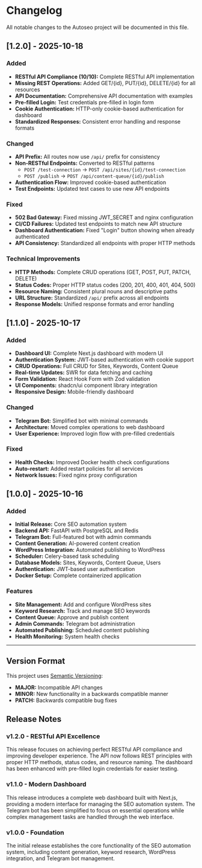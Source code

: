 # Changelog

All notable changes to the Autoseo project will be documented in this file.

## [1.2.0] - 2025-10-18

### Added
- **RESTful API Compliance (10/10):** Complete RESTful API implementation
- **Missing REST Operations:** Added GET/{id}, PUT/{id}, DELETE/{id} for all resources
- **API Documentation:** Comprehensive API documentation with examples
- **Pre-filled Login:** Test credentials pre-filled in login form
- **Cookie Authentication:** HTTP-only cookie-based authentication for dashboard
- **Standardized Responses:** Consistent error handling and response formats

### Changed
- **API Prefix:** All routes now use `/api/` prefix for consistency
- **Non-RESTful Endpoints:** Converted to RESTful patterns
  - `POST /test-connection` → `POST /api/sites/{id}/test-connection`
  - `POST /publish` → `POST /api/content-queue/{id}/publish`
- **Authentication Flow:** Improved cookie-based authentication
- **Test Endpoints:** Updated test cases to use new API endpoints

### Fixed
- **502 Bad Gateway:** Fixed missing JWT_SECRET and nginx configuration
- **CI/CD Failures:** Updated test endpoints to match new API structure
- **Dashboard Authentication:** Fixed "Login" button showing when already authenticated
- **API Consistency:** Standardized all endpoints with proper HTTP methods

### Technical Improvements
- **HTTP Methods:** Complete CRUD operations (GET, POST, PUT, PATCH, DELETE)
- **Status Codes:** Proper HTTP status codes (200, 201, 400, 401, 404, 500)
- **Resource Naming:** Consistent plural nouns and descriptive paths
- **URL Structure:** Standardized `/api/` prefix across all endpoints
- **Response Models:** Unified response formats and error handling

## [1.1.0] - 2025-10-17

### Added
- **Dashboard UI:** Complete Next.js dashboard with modern UI
- **Authentication System:** JWT-based authentication with cookie support
- **CRUD Operations:** Full CRUD for Sites, Keywords, Content Queue
- **Real-time Updates:** SWR for data fetching and caching
- **Form Validation:** React Hook Form with Zod validation
- **UI Components:** shadcn/ui component library integration
- **Responsive Design:** Mobile-friendly dashboard

### Changed
- **Telegram Bot:** Simplified bot with minimal commands
- **Architecture:** Moved complex operations to web dashboard
- **User Experience:** Improved login flow with pre-filled credentials

### Fixed
- **Health Checks:** Improved Docker health check configurations
- **Auto-restart:** Added restart policies for all services
- **Network Issues:** Fixed nginx proxy configuration

## [1.0.0] - 2025-10-16

### Added
- **Initial Release:** Core SEO automation system
- **Backend API:** FastAPI with PostgreSQL and Redis
- **Telegram Bot:** Full-featured bot with admin commands
- **Content Generation:** AI-powered content creation
- **WordPress Integration:** Automated publishing to WordPress
- **Scheduler:** Celery-based task scheduling
- **Database Models:** Sites, Keywords, Content Queue, Users
- **Authentication:** JWT-based user authentication
- **Docker Setup:** Complete containerized application

### Features
- **Site Management:** Add and configure WordPress sites
- **Keyword Research:** Track and manage SEO keywords
- **Content Queue:** Approve and publish content
- **Admin Commands:** Telegram bot administration
- **Automated Publishing:** Scheduled content publishing
- **Health Monitoring:** System health checks

---

## Version Format

This project uses [Semantic Versioning](https://semver.org/):
- **MAJOR:** Incompatible API changes
- **MINOR:** New functionality in a backwards compatible manner
- **PATCH:** Backwards compatible bug fixes

## Release Notes

### v1.2.0 - RESTful API Excellence
This release focuses on achieving perfect RESTful API compliance and improving developer experience. The API now follows REST principles with proper HTTP methods, status codes, and resource naming. The dashboard has been enhanced with pre-filled login credentials for easier testing.

### v1.1.0 - Modern Dashboard
This release introduces a complete web dashboard built with Next.js, providing a modern interface for managing the SEO automation system. The Telegram bot has been simplified to focus on essential operations while complex management tasks are handled through the web interface.

### v1.0.0 - Foundation
The initial release establishes the core functionality of the SEO automation system, including content generation, keyword research, WordPress integration, and Telegram bot management.
